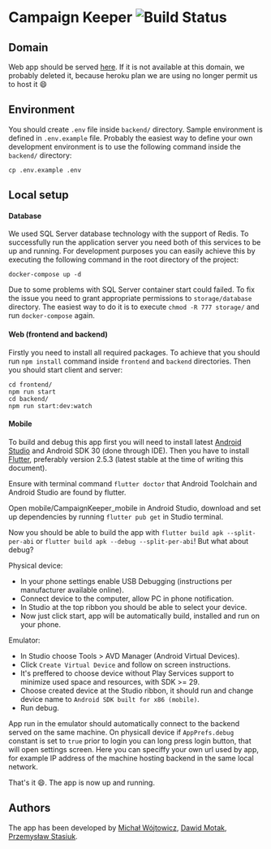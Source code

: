 # Campaign Keeper ![Build Status](https://app.travis-ci.com/Motii1/CampaignKeeper.svg?token=Cyxz2snQqipGxDYfjq5P&branch=master)

## Domain

Web app should be served [here](https://campaignkeeper.herokuapp.com/). If it is not available at this domain, we probably deleted it, because heroku plan we are using no longer permit us to host it :smile:

## Environment

You should create `.env` file inside `backend/` directory. Sample environment is defined in `.env.example` file. Probably the easiest way to define your own development environment is to use the following command inside the `backend/` directory:

```
cp .env.example .env
```

## Local setup

#### Database

We used SQL Server database technology with the support of Redis. To successfully run the application server you need both of this services to be up and running. For development purposes you can easily achieve this by executing the following command in the root directory of the project:

```
docker-compose up -d
```

Due to some problems with SQL Server container start could failed. To fix the issue you need to grant appropriate permissions to `storage/database` directory. The easiest way to do it is to execute `chmod -R 777 storage/` and run `docker-compose` again.

#### Web (frontend and backend)

Firstly you need to install all required packages. To achieve that you should run `npm install` command inside `frontend` and `backend` directories. Then you should start client and server:

```
cd frontend/
npm run start
cd backend/
npm run start:dev:watch
```

#### Mobile

To build and debug this app first you will need to install latest [Android Studio](https://developer.android.com/studio) and Android SDK 30 (done through IDE). Then you have to install [Flutter](https://flutter.dev/docs/get-started/install), preferably version 2.5.3 (latest stable at the time of writing this document).

Ensure with terminal command `flutter doctor` that Android Toolchain and Android Studio are found by flutter.

Open mobile/CampaignKeeper_mobile in Android Studio, download and set up dependencies by running `flutter pub get` in Studio terminal.

Now you should be able to build the app with `flutter build apk --split-per-abi` or `flutter build apk --debug --split-per-abi`! But what about debug?

Physical device:
- In your phone settings enable USB Debugging (instructions per manufacturer available online).
- Connect device to the computer, allow PC in phone notification.
- In Studio at the top ribbon you should be able to select your device.
- Now just click start, app will be automatically build, installed and run on your phone.

Emulator:
- In Studio choose Tools > AVD Manager (Android Virtual Devices).
- Click `Create Virtual Device` and follow on screen instructions.
- It's preffered to choose device without Play Services support to minimize used space and resources, with SDK >= 29.
- Choose created device at the Studio ribbon, it should run and change device name to `Android SDK built for x86 (mobile)`.
- Run debug.

App run in the emulator should automatically connect to the backend served on the same machine. On physicall device if `AppPrefs.debug` constant is set to `true` prior to login you can long press login button, that will open settings screen. Here you can speciffy your own url used by app, for example IP address of the machine hosting backend in the same local network.

That's it :smile:. The app is now up and running.

## Authors

The app has been developed by [Michał Wójtowicz](https://github.com/maniman303), [Dawid Motak](https://github.com/Motii1), [Przemysław Stasiuk](https://github.com/PrzemyslawStasiuk).

